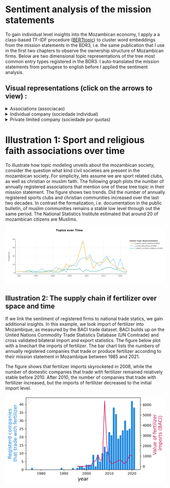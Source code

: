 
<head>
    <link rel="stylesheet" href="../styles.css">
</head>



# Sentiment analysis of the mission statements

To gain individual level insights into the Mozambican economy, I apply a a class-based TF-IDF procedure ([BERTtopic](https://arxiv.org/abs/2203.05794)) to cluster word embeddings from the mission statements in the BDR3, i.e. the same publication that I use in the first two chapters to observe the ownership structure of Mozambican firms. Below are two dimensional topic representations of the tree most common entry types registered in the BDR3. I auto-translated the mission statements from portugese to english before I applied the sentiment analysis. 

## Visual representations (click on the arrows to view) :

<details> 
<summary> Associations (associacao) </summary>
<br>
 <iframe src= "../assets/bert_topics/intertopic_distance/associacao_topic.html" width="100%" height="900px"></iframe>
</details>

<details> 
<summary> Individual company (sociedade individual) </summary>
<br>
<iframe src="../assets/bert_topics/intertopic_distance/sociedade_individual_topic.html" width="100%" height="600px"></iframe>
</details>

<details> 
<summary> Private limited company (sociedade por quotas) </summary>
<br>
<iframe src="../assets/bert_topics/intertopic_distance/sociedade_por_quotas_topic.html" width="100%" height="600px"></iframe>
</details>



# Illustration 1: Sport and religious faith associations over time
To illustrate how topic modeling unveils about the mozambican society, consider the question what kind civil societies are present in the mozambican society. 
For simplicity, lets assume we are sport related clubs, as well as christian or muslim faith. The following graph plots the number of annually registered associations that mention one of these tree topic in their mission statement. 
The figure shows two trends. Did the number of annually registered sports clubs and christian communities increased over the last two decades. 
In contrast the formalization, i.e. documentation in the public bulletin, of muslim communities remains a stable low level through out the same period. The National Statistics Institute estimated that around 20 of mozambican citizens are Muslims.

<img class="markdown-image" src="../assets/bert_topics/football_christian_muslim.png" alt="football_christian_muslim.png">


## Illustration 2: The supply chain if fertilizer over space and time

If we link the sentiment of registered firms to national trade statics, we gain additional insights. In this example, we look import of fertilizer into Mozambique, as measured by the BACI trade dataset. BACI builds up on the United Nations Commodity Trade Statistics Database (UN Comtrade) and cross validated bilateral import and export statistics. The figure below plot with a linechart the imports of fertilizer. The bar chart lists the numbers of annually registered companies that trade or produce fertilizer according to their mission statement in Mozambique between 1985 and 2021.


The figure shows that fertilizer imports skyrocketed in 2008, while the number of domestic companies that trade with fertilizer remained relatively stable before 2010. After 2010, the number of companies that trade with fertilizer increased, but the imports of fertilizer decreased to the initial import level. 
 
<img class="markdown-image" src="../assets/baci_bdr/fertilizer.jpg" alt="fertilizer.jpg">








